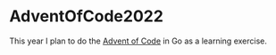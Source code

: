 # AdventOfCode2022
This year I plan to do the [Advent of Code](https://adventofcode.com/2022/) in Go as a learning exercise. 
